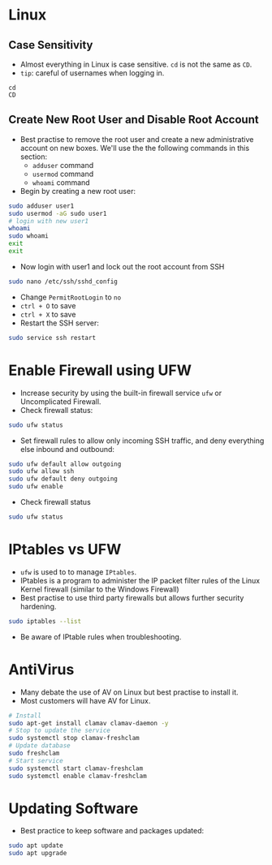 # Linux

## Case Sensitivity

- Almost everything in Linux is case sensitive. `cd` is not the same as `CD`.
- `tip`: careful of usernames when logging in.

```
cd
CD
```



## Create New Root User and Disable Root Account

- Best practise to remove the root user and create a new administrative account on new boxes. We'll use the the following commands in this section:
  - `adduser` command
  - `usermod` command
  - `whoami` command
- Begin by creating a new root user:

```bash
sudo adduser user1
sudo usermod -aG sudo user1
# login with new user1
whoami
sudo whoami
exit 
exit
```

- Now login with user1 and lock out the root account from SSH

```bash
sudo nano /etc/ssh/sshd_config
```

- Change `PermitRootLogin` to `no`
- `ctrl + O` to save
- `ctrl + X` to save
- Restart the SSH server:

```bash
sudo service ssh restart
```

# Enable Firewall using UFW

- Increase security by using the built-in firewall service `ufw` or Uncomplicated Firewall.
- Check firewall status:

```bash
sudo ufw status
```

- Set firewall rules to allow only incoming SSH traffic, and deny everything else inbound and outbound:

```bash
sudo ufw default allow outgoing
sudo ufw allow ssh
sudo ufw default deny outgoing
sudo ufw enable
```

- Check firewall status

```bash
sudo ufw status
```

# IPtables vs UFW

- `ufw` is used to to manage `IPtables`.
- IPtables is a program to administer the IP packet filter rules of the Linux Kernel firewall (similar to the Windows Firewall)
- Best practise to use third party firewalls but allows further security hardening.

```bash
sudo iptables --list
```

- Be aware of IPtable rules when troubleshooting.

# AntiVirus

- Many debate the use of AV on Linux but best practise to install it.
- Most customers will have AV for Linux.

```bash
# Install
sudo apt-get install clamav clamav-daemon -y
# Stop to update the service
sudo systemctl stop clamav-freshclam
# Update database
sudo freshclam
# Start service
sudo systemctl start clamav-freshclam
sudo systemctl enable clamav-freshclam
```

# Updating Software

- Best practice to keep software and packages updated:

```bash
sudo apt update
sudo apt upgrade
```

